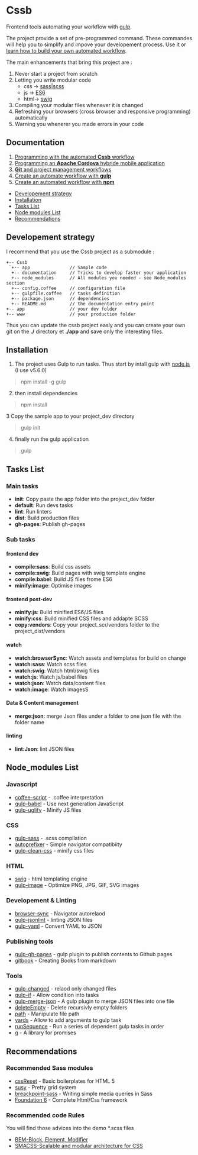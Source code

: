 # Cssb

Frontend tools automating your workflow with [gulp](http://gulpjs.com/).

The project provide a set of pre-programmed command. These commandes will help you to simplify and impove your developement process. Use it or [learn how to build your own automated workflow](https://github.com/xNok/Cssb/blob/master/documentation/gulp_automated_workflow.md).

The main enhancements that bring this project are :

1. Never start a project from scratch
2. Letting you write modular code
    * css -> [sass|scss](http://sass-lang.com/)
    * js  -> [ES6](https://babeljs.io/)
    * html-> [swig](http://paularmstrong.github.io/swig/)
3. Compiling your modular files whenever it is changed
4. Refreshing your browsers (cross browser and responsive programming) automatically
5. Warning you whenerer you made errors in your code

## Documentation

1. [Programming with the automated __Cssb__ workflow](https://github.com/xNok/Cssb/tree/master/documentation/cssb_automated_workflow.md)
2. [Programming an __Apache Cordova__ hybride mobile application](https://github.com/xNok/Cssb/tree/master/documentation/apache_cordova.md)
3. [__Git__ and project management workflows](https://github.com/xNok/Cssb/tree/master/documentation/git_workflow.md)
4. [Create an automate workflow with __gulp__](https://github.com/xNok/Cssb/tree/master/documentation/gulp_automated_workflow.md)
5. [Create an automated workflow with __npm__](https://github.com/xNok/Cssb/tree/master/documentation/npm_automated_workflow.md)

* [Developement strategy](#developement-strategy)
* [Installation](#installation)
* [Tasks List](#tasks-list)
* [Node modules List](#node-modules-list)
* [Recommendations](#recommendations)

## Developement strategy

I recommend that you use the Cssb project as a submodule :

```
+-- Cssb
 `+-- app               // Sample code
  +-- documentation     // Tricks to develop faster your application
  +-- node_modules      // All modules you needed - see Node_modules section
  +-- config.coffee     // configuration file
  +-- gulpfile.coffee   // tasks definition
  +-- package.json      // dependencies
  +-- README.md         // the documentation entry point
+-- app                 // your dev folder
+-- www                 // your production folder
```

Thus you can update the cssb project easly and you can create your own git on the __./__ directory et __./app__ and save only the interesting files.

## Installation

1. The project uses Gulp to run tasks. Thus start by intall gulp with [node.js](https://nodejs.org/en/) (I use v5.6.0)

> npm install -g gulp

2. then install dependencies

> npm install

3 Copy the sample app to your project_dev directory

> gulp init

4. finally run the gulp application

> gulp

## Tasks List

### Main tasks
* **init**:      Copy paste the app folder into the project_dev folder
* **default**:   Run devs tasks
* **lint**:      Run linters
* **dist**:      Build production files
* **gh-pages**:  Publish gh-pages

### Sub tasks

#### frontend dev
* **compile:sass**:       Build css assets
* **compile:swig**:       Build pages with swig template engine
* **compile:babel**:      Build JS files frome ES6
* **minify:image**:       Optimise images

#### frontend post-dev
* **minify:js**:          Build minified ES6/JS files
* **minify:css**:         Build minified CSS files and addapte SCSS
* **copy:vendors**:       Copy your project_scr/vendors folder to the project_dist/vendors

#### watch
* **watch:browserSync**:  Watch assets and templates for build on change
* **watch:sass**:         Watch scss files
* **watch:swig**:         Watch html/swig files
* **watch:js**:           Watch js/babel files
* **watch:json**:         Watch data/content files
* **watch:image**:        Watch imagesS

#### Data & Content management
* **merge:json**:         merge Json files under a folder to one json file with the folder name

#### linting
* **lint:Json**:          lint JSON files

## Node_modules List

### Javascript
* [coffee-script](http://coffeescript.org/) - .coffee interpretation
* [gulp-babel](https://www.npmjs.com/package/gulp-babel) - Use next generation JavaScript
* [gulp-uglify](https://www.npmjs.com/package/gulp-uglify) - Minify JS files

### CSS
* [gulp-sass](http://sass-lang.com/) - .scss compilation
* [autoprefixer](https://css-tricks.com/autoprefixer/) - Simple navigator compatibiity
* [gulp-clean-css](https://github.com/scniro/gulp-clean-css) - minify css files

### HTML
* [swig](https://www.npmjs.com/package/gulp-swig) - html templating engine
* [gulp-image](https://www.npmjs.com/package/gulp-image) - Optimize PNG, JPG, GIF, SVG images

### Developement & Linting
* [browser-sync](http://www.browsersync.io/) - Navigator autorelaod
* [gulp-jsonlint](https://www.npmjs.com/package/gulp-jsonlint) - linting JSON files
* [gulp-yaml](https://www.npmjs.com/package/gulp-yaml) - Convert YAML to JSON

### Publishing tools
* [gulp-gh-pages](https://www.npmjs.com/package/gulp-gh-pages) - gulp plugin to publish contents to Github pages
* [gitbook](http://toolchain.gitbook.com/) - Creating Books from markdown

### Tools
* [gulp-changed](https://www.npmjs.com/package/gulp-changed) - relaod only changed files
* [gulp-if](https://www.npmjs.com/package/gulp-if) - Allow condition into tasks
* [gulp-merge-json](https://www.npmjs.com/package/gulp-merge-json) - A gulp plugin to merge JSON files into one file
* [deleteEmpty](https://www.npmjs.com/package/delete-empty) - Delete recursivly empty folders
* [path](https://www.npmjs.com/package/path) - Manipulate file path
* [yards](https://www.npmjs.com/package/yargs) - Allow to add arguments to gulp task
* [runSequence](https://www.npmjs.com/package/run-sequence) - Run a series of dependent gulp tasks in order
* [q](https://www.npmjs.com/package/q) - A library for promises

## Recommendations

### Recommended Sass modules 

* [cssReset](http://html5doctor.com/html-5-reset-stylesheet/) - Basic boilerplates for HTML 5
* [susy](http://susy.oddbird.net/) - Pretty grid system
* [breackpoint-sass](http://breakpoint-sass.com/) - Writing simple media queries in Sass
* [Foundation 6](http://foundation.zurb.com/sites/docs/) - Complete Html/Css framework

### Recommended code Rules

You will find those advices into the demo *.scss files

* [BEM-Block, Element, Modifier](https://en.bem.info/tutorials/quick-start-static/)
* [SMACSS-Scalable and modular architecture for CSS](https://smacss.com/)